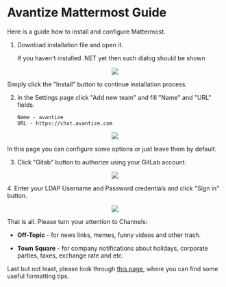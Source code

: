 # Avantize Mattermost Guide

Here is a guide how to install and configure Mattermost.

1. Download installation file and open it.

   If you haven't installed .NET yet then such dialog should be shown
<p align="center"><img src="https://raw.github.com/SMelanko/AvantizeGuide/master/1-communication/2-mattermost/imgs/img-1.png"/></p>
   Simply click the "Install" button to continue installation process.

2. In the Settings page click "Add new team" and fill "Name" and "URL" fields.
   ```
   Name - avantize
   URL - https://chat.avantize.com
   ```
<p align="center"><img src="https://raw.github.com/SMelanko/AvantizeGuide/master/1-communication/2-mattermost/imgs/img-2.png"/></p>
   In this page you can configure some options or just leave them by default.

3. Click "Gitab" button to authorize using your GitLab account.
<p align="center"><img src="https://raw.github.com/SMelanko/AvantizeGuide/master/1-communication/2-mattermost/imgs/img-3.png"/></p>
4. Enter your LDAP Username and Password credentials and click "Sign in" button.

<p align="center"><img src="https://raw.github.com/SMelanko/AvantizeGuide/master/1-communication/2-mattermost/imgs/img-4.png"/></p>

   That is all. Please turn your attention to Channels:
   
   * __Off-Topic__ - for news links, memes, funny videos and other trash.
	  
   * __Town Square__ - for company notifications about holidays, corporate parties, taxes, exchange rate and etc.

Last but not least, please look through [this page](https://docs.mattermost.com/help/messaging/formatting-text.html), where you can find some useful formatting tips.
